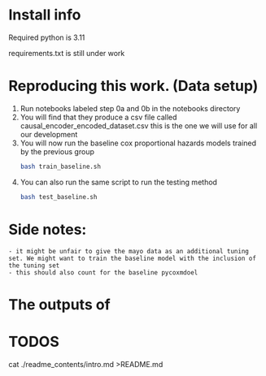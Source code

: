 # Install info 
Required python is 3.11 

requirements.txt is still under work 

# Reproducing this work. (Data setup) 
1. Run notebooks labeled step 0a and 0b in the  notebooks directory 
2. You will find that they  produce a csv file called causal_encoder_encoded_dataset.csv this is the one we will use for all our development 
3. You will now run the baseline cox proportional hazards models trained by the previous group 
    ```bash 
    bash train_baseline.sh  
    ```
4. You can also run the same script to run the testing method
    ```bash 
    bash test_baseline.sh  
    ```
# Side notes: 
    - it might be unfair to give the mayo data as an additional tuning set. We might want to train the baseline model with the inclusion of the tuning set
    - this should also count for the baseline pycoxmdoel 


# The outputs of 

# TODOS
cat ./readme_contents/intro.md  >README.md

